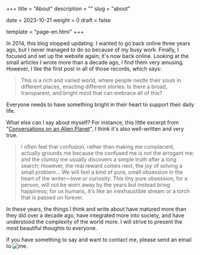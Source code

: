 +++
title = "About"
description = ""
slug = "about"

date = 2023-10-21
weight = 0
draft = false

template = "page-en.html"
+++

In 2014, this blog stopped updating. I wanted to go back online three years ago, but I never managed to do so because of my busy work. Finally, I focused and set up the website again; it's now back online. Looking at the small articles I wrote more than a decade ago, I find them very amusing. However, I like the first post in all of those records, which says:

> This is a rich and varied world, where people nestle their souls in different places, enacting different stories. Is there a broad, transparent, and bright mind that can embrace all of this?

Everyone needs to have something bright in their heart to support their daily life.

What else can I say about myself? For instance, this little excerpt from "[Conversations on an Alien Planet](/theotherway/different)", I think it's also well-written and very true.

> I often feel that confusion, rather than making me complacent, actually grounds me because the confused me is not the arrogant me; and the clumsy me usually discovers a simple truth after a long search;
> However, the real reward comes next, the joy of solving a small problem... We will feel a kind of pure, small obsession in the heart of the writer—love or curiosity.
> This tiny pure obsession, for a person, will not be worn away by the years but instead bring happiness; for us humans, it's like an inexhaustible stream or a torch that is passed on forever.

In these years, the things I think and write about have matured more than they did over a decade ago, have integrated more into society, and have understood the complexity of the world more. I will strive to present the most beautiful thoughts to everyone.

If you have something to say and want to contact me, please send an email to ![me](/contact-mingli.png).
